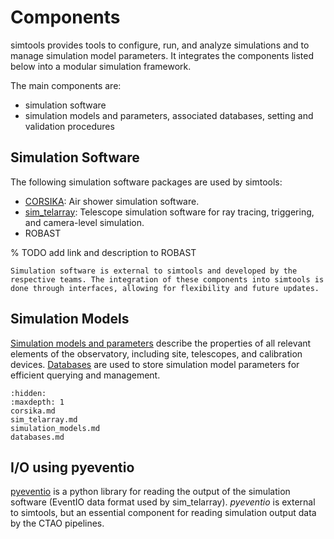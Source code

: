 # Components

simtools provides tools to configure, run, and analyze simulations and to manage simulation model parameters. It integrates the components listed below into a modular simulation framework.

The main components are:

- simulation software
- simulation models and parameters, associated databases, setting and validation procedures

## Simulation Software

The following simulation software packages are used by simtools:

- [CORSIKA](corsika.md): Air shower simulation software.
- [sim_telarray](sim_telarray.md): Telescope simulation software for ray tracing, triggering, and camera-level simulation.
- ROBAST

% TODO add link and description to ROBAST

```{note}
Simulation software is external to simtools and developed by the respective teams. The integration of these components into simtools is done through interfaces, allowing for flexibility and future updates.
```

## Simulation Models

[Simulation models and parameters](simulation_models.md) describe the properties of all relevant elements of the observatory, including site, telescopes, and calibration devices.
[Databases](databases.md) are used to store simulation model parameters for efficient querying and management.

```{toctree}
:hidden:
:maxdepth: 1
corsika.md
sim_telarray.md
simulation_models.md
databases.md
```

## I/O using pyeventio

[pyeventio](https://github.com/cta-observatory/pyeventio) is a python library for reading the output of the simulation software (EventIO data format used by sim_telarray). *pyeventio* is external to simtools, but an essential component for reading simulation output data by the CTAO pipelines.
